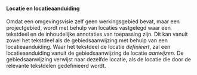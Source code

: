 #### Locatie en locatieaanduiding

Omdat een omgevingsvisie zelf geen werkingsgebied bevat, maar een projectgebied, 
wordt met behulp van locaties vastgelegd waar een tekstdeel en de inhoudelijke annotaties van
toepassing zijn. Dit kan vanuit zowel het tekstdeel als de gebiedsaanwijzing met
behulp van een locatieaanduiding. Waar het tekstdeel de locatie *definieert*,
zal een locatieaanduiding vanuit de gebiedsaanwijzing de locatie *aanwijzen*. De
gebiedsaanwijzing verwijst naar dezelfde locatie, als de locatie die door de
relevante tekstdelen gedefinieerd wordt.
